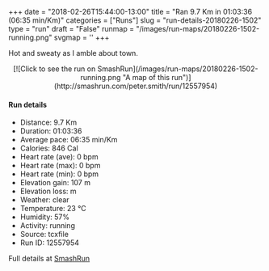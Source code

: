 +++
date = "2018-02-26T15:44:00-13:00"
title = "Ran 9.7 Km in 01:03:36 (06:35 min/Km)"
categories = ["Runs"]
slug = "run-details-20180226-1502"
type = "run"
draft = "False"
runmap = "/images/run-maps/20180226-1502-running.png"
svgmap = '<polyline points="98 73, 100 71, 95 67, 93 64, 92 63, 86 61, 86 58, 61 52, 48 49, 52 42, 53 38, 47 36, 36 38, 34 40, 34 40, 33 41, 19 52, 14 54, 4 57, 1 56, 1 55, 0 55, 0 53, 13 45, 13 44, 11 41, 10 35, 18 34, 19 38, 21 38, 21 34, 19 29, 18 26, 21 32, 34 40, 39 38, 47 36">'
+++

Hot and sweaty as I amble about town. 

<!--more-->

<center>
[![Click to see the run on SmashRun](/images/run-maps/20180226-1502-running.png "A map of this run")](http://smashrun.com/peter.smith/run/12557954)
</center>

#### Run details

* Distance: 9.7 Km
* Duration: 01:03:36
* Average pace: 06:35 min/Km
* Calories: 846 Cal
* Heart rate (ave): 0 bpm
* Heart rate (max): 0 bpm
* Heart rate (min): 0 bpm
* Elevation gain: 107 m
* Elevation loss:  m
* Weather: clear
* Temperature: 23 &deg;C
* Humidity: 57%
* Activity: running
* Source: tcxfile
* Run ID: 12557954

Full details at [SmashRun](http://smashrun.com/peter.smith/run/12557954)